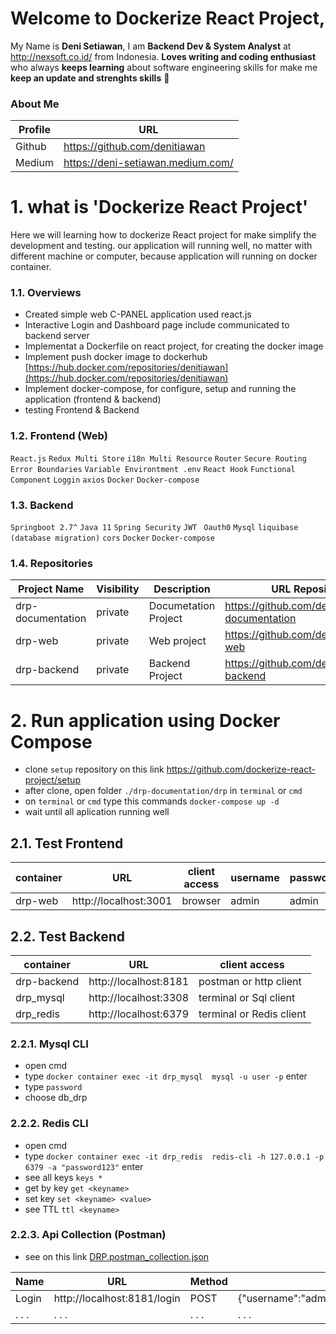 # Welcome to Dockerize React Project, 

My Name is **Deni Setiawan**, I am **Backend Dev & System Analyst** at http://nexsoft.co.id/ from Indonesia.
**Loves writing and coding enthusiast** who always **keeps learning** about software engineering skills for make me **keep an update and strenghts skills** 🚀


### About Me
| Profile     | URL                                                          | 
|------------------|--------------|
| Github | https://github.com/denitiawan |
| Medium | https://deni-setiawan.medium.com/ |

# 1. what is 'Dockerize React Project'
Here we will learning how to dockerize React project for make simplify the development and testing. our application will running well, no matter with different machine or computer, because application will running on docker container.

### 1.1. Overviews
- Created simple web C-PANEL application used react.js
- Interactive Login and Dashboard page include communicated to backend server
- Implementat a Dockerfile on react project, for creating the docker image 
- Implement push docker image to dockerhub [https://hub.docker.com/repositories/denitiawan](https://hub.docker.com/repositories/denitiawan)
- Implement docker-compose, for configure, setup and running the application (frontend & backend)
- testing Frontend & Backend

### 1.2. Frontend (Web)
`React.js`
`Redux Multi Store`
`i18n Multi Resource`
`Router`
`Secure Routing`
`Error Boundaries`
`Variable Environtment .env`
`React Hook`
`Functional Component`
`Loggin`
`axios`
`Docker`
`Docker-compose`


### 1.3. Backend
`Springboot 2.7^`
`Java 11`
`Spring Security`
`JWT `
`Oauth0`
`Mysql`
`liquibase (database migration)`
`cors`
`Docker`
`Docker-compose`

### 1.4. Repositories
| Project Name     | Visibility     | Description  | URL Repository                                                          | 
|------------------|--------------|--------------|-------------------------------------------------------------------------|
| drp-documentation | private | Documetation Project | https://github.com/denitiawan/drp-documentation                                        |
| drp-web | private | Web project | https://github.com/denitiawan/drp-web                                         |
| drp-backend | private | Backend Project | https://github.com/denitiawan/drp-backend          

# 


# 2. Run application using Docker Compose
- clone `setup` repository on this link https://github.com/dockerize-react-project/setup
- after clone, open folder `./drp-documentation/drp` in `terminal` or `cmd`
- on `terminal` or `cmd` type this commands `docker-compose up -d`
- wait until all aplication running well

## 2.1. Test Frontend 
| container | URL   | client access | username | password |
|--------|--------|--------|--------|--------|
| drp-web | http://localhost:3001 | browser | admin | admin |

## 2.2.  Test Backend
| container     | URL      | client access |
|--------|--------------|--------------|
| drp-backend | http://localhost:8181 | postman or http client |
| drp_mysql | http://localhost:3308 | terminal or Sql client  |
| drp_redis | http://localhost:6379 | terminal or Redis client |


### 2.2.1.  Mysql CLI
- open cmd
- type `docker container exec -it drp_mysql  mysql -u user -p` enter
- type `password`
- choose db_drp


### 2.2.2. Redis CLI
- open cmd
- type `docker container exec -it drp_redis  redis-cli -h 127.0.0.1 -p 6379 -a "password123"` enter
- see all keys `keys *`
- get by key `get <keyname>`
- set key `set <keyname> <value>`
- see TTL `ttl <keyname>`

### 2.2.3.   Api Collection (Postman)
- see on this link [DRP.postman_collection.json](https://github.com/dockerize-react-project/postman/DRP.postman_collection.json)

| Name | URL | Method | body |
|--------|--------|--------|--------|
| Login | http://localhost:8181/login  | POST |{"username":"admin","password":"admin"} |
| . . . | . . . | . . . | . . . |



